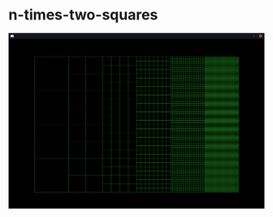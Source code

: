 # n-times-two-squares

![Screenshot 1](https://raw.githubusercontent.com/tomastoews/n-times-two-squares/main/screenshot.png?raw=true)
